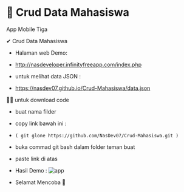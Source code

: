 # 🚀 Crud Data Mahasiswa
App Mobile  Tiga

✔ Crud Data Mahasiswa

- Halaman  web Demo:
-  http://nasdeveloper.infinityfreeapp.com/index.php

- untuk melihat data JSON :
-  https://nasdev07.github.io/Crud-Mahasiswa/data.json


🐱‍👤 untuk download code
- buat nama filder
- copy link bawah ini :
-     ( git glone https://github.com/NasDev07/Crud-Mahasiswa.git )
- buka commad git bash dalam folder teman buat
- paste link di atas
 
- Hasil Demo :
 ![app](https://user-images.githubusercontent.com/71059706/162038695-6440c205-920a-47fb-baab-8a443d804abd.png)

- Selamat Mencoba 🚀
